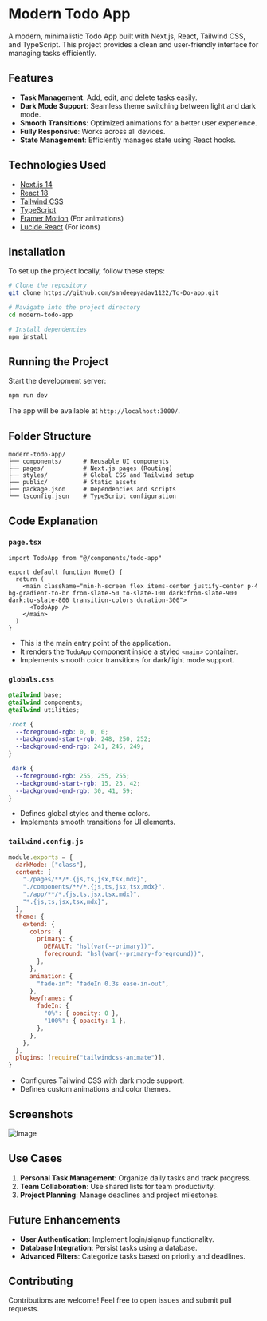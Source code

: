 # Modern Todo App

A modern, minimalistic Todo App built with Next.js, React, Tailwind CSS, and TypeScript. This project provides a clean and user-friendly interface for managing tasks efficiently.

## Features

- **Task Management**: Add, edit, and delete tasks easily.
- **Dark Mode Support**: Seamless theme switching between light and dark mode.
- **Smooth Transitions**: Optimized animations for a better user experience.
- **Fully Responsive**: Works across all devices.
- **State Management**: Efficiently manages state using React hooks.

## Technologies Used

- [Next.js 14](https://nextjs.org/)
- [React 18](https://react.dev/)
- [Tailwind CSS](https://tailwindcss.com/)
- [TypeScript](https://www.typescriptlang.org/)
- [Framer Motion](https://www.framer.com/motion/) (For animations)
- [Lucide React](https://lucide.dev/) (For icons)

## Installation

To set up the project locally, follow these steps:

```sh
# Clone the repository
git clone https://github.com/sandeepyadav1122/To-Do-app.git

# Navigate into the project directory
cd modern-todo-app

# Install dependencies
npm install
```

## Running the Project

Start the development server:

```sh
npm run dev
```

The app will be available at `http://localhost:3000/`.

## Folder Structure

```
modern-todo-app/
├── components/      # Reusable UI components
├── pages/           # Next.js pages (Routing)
├── styles/          # Global CSS and Tailwind setup
├── public/          # Static assets
├── package.json     # Dependencies and scripts
└── tsconfig.json    # TypeScript configuration
```

## Code Explanation

### `page.tsx`

```tsx
import TodoApp from "@/components/todo-app"

export default function Home() {
  return (
    <main className="min-h-screen flex items-center justify-center p-4 bg-gradient-to-br from-slate-50 to-slate-100 dark:from-slate-900 dark:to-slate-800 transition-colors duration-300">
      <TodoApp />
    </main>
  )
}
```

- This is the main entry point of the application.
- It renders the `TodoApp` component inside a styled `<main>` container.
- Implements smooth color transitions for dark/light mode support.

### `globals.css`

```css
@tailwind base;
@tailwind components;
@tailwind utilities;

:root {
  --foreground-rgb: 0, 0, 0;
  --background-start-rgb: 248, 250, 252;
  --background-end-rgb: 241, 245, 249;
}

.dark {
  --foreground-rgb: 255, 255, 255;
  --background-start-rgb: 15, 23, 42;
  --background-end-rgb: 30, 41, 59;
}
```

- Defines global styles and theme colors.
- Implements smooth transitions for UI elements.

### `tailwind.config.js`

```js
module.exports = {
  darkMode: ["class"],
  content: [
    "./pages/**/*.{js,ts,jsx,tsx,mdx}",
    "./components/**/*.{js,ts,jsx,tsx,mdx}",
    "./app/**/*.{js,ts,jsx,tsx,mdx}",
    "*.{js,ts,jsx,tsx,mdx}",
  ],
  theme: {
    extend: {
      colors: {
        primary: {
          DEFAULT: "hsl(var(--primary))",
          foreground: "hsl(var(--primary-foreground))",
        },
      },
      animation: {
        "fade-in": "fadeIn 0.3s ease-in-out",
      },
      keyframes: {
        fadeIn: {
          "0%": { opacity: 0 },
          "100%": { opacity: 1 },
        },
      },
    },
  },
  plugins: [require("tailwindcss-animate")],
}
```

- Configures Tailwind CSS with dark mode support.
- Defines custom animations and color themes.

## Screenshots


![Image](https://github.com/user-attachments/assets/fad1cca1-b783-4046-8308-0feec698c68f)

## Use Cases

1. **Personal Task Management**: Organize daily tasks and track progress.
2. **Team Collaboration**: Use shared lists for team productivity.
3. **Project Planning**: Manage deadlines and project milestones.

## Future Enhancements

- **User Authentication**: Implement login/signup functionality.
- **Database Integration**: Persist tasks using a database.
- **Advanced Filters**: Categorize tasks based on priority and deadlines.

## Contributing

Contributions are welcome! Feel free to open issues and submit pull requests.


